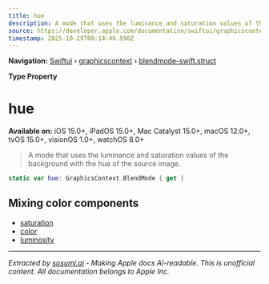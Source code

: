 ```yaml
---
title: hue
description: A mode that uses the luminance and saturation values of the background with the hue of the source image.
source: https://developer.apple.com/documentation/swiftui/graphicscontext/blendmode-swift.struct/hue
timestamp: 2025-10-29T00:14:46.590Z
---
```


**Navigation:** [Swiftui](/documentation/swiftui) › [graphicscontext](/documentation/swiftui/graphicscontext) › [blendmode-swift.struct](/documentation/swiftui/graphicscontext/blendmode-swift.struct)

**Type Property**

# hue

**Available on:** iOS 15.0+, iPadOS 15.0+, Mac Catalyst 15.0+, macOS 12.0+, tvOS 15.0+, visionOS 1.0+, watchOS 8.0+

> A mode that uses the luminance and saturation values of the background with the hue of the source image.

```swift
static var hue: GraphicsContext.BlendMode { get }
```

## Mixing color components

- [saturation](/documentation/swiftui/graphicscontext/blendmode-swift.struct/saturation)
- [color](/documentation/swiftui/graphicscontext/blendmode-swift.struct/color)
- [luminosity](/documentation/swiftui/graphicscontext/blendmode-swift.struct/luminosity)

---

*Extracted by [sosumi.ai](https://sosumi.ai) - Making Apple docs AI-readable.*
*This is unofficial content. All documentation belongs to Apple Inc.*
